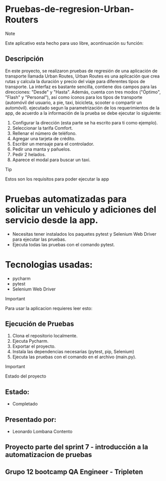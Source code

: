 # Pruebas-de-regresion-Urban-Routers
> [!NOTE]
> Este aplicativo esta hecho para uso libre, acontinuación su función:

## Descripción
En este proyecto, se realizaron pruebas de regresión de una aplicación de transporte llamada Urban Routes, Urban Routes es una aplicación que crea rutas y calcula la duración y precio del viaje para diferentes tipos de transporte. La interfaz es bastante sencilla, contiene dos campos para las direcciones: "Desde" y "Hasta". Además, cuenta con tres modos ("Óptimo", "Flash" y "Personal"), así como íconos para los tipos de transporte (automóvil del usuario, a pie, taxi, bicicleta, scooter o compartir un automóvil).
ejecutado segun la parametrización de los requerimientos de la app, de acuerdo a la información de la prueba se debe ejecutar lo siguiente:

1. Configurar la dirección (esta parte se ha escrito para ti como ejemplo).
2. Seleccionar la tarifa Comfort.
3. Rellenar el número de teléfono.
4. Agregar una tarjeta de crédito. 
5. Escribir un mensaje para el controlador.
6. Pedir una manta y pañuelos.
7. Pedir 2 helados.
8. Aparece el modal para buscar un taxi.


> [!TIP]
> Estos son los requisitos para poder ejecutar la app

# Pruebas automatizadas para solicitar un vehiculo y adiciones del servicio desde la app.
- Necesitas tener instalados los paquetes pytest y Selenium Web Driver para ejecutar las pruebas.
- Ejecuta todas las pruebas con el comando pytest.

# Tecnologias usadas:
- pycharm
- pytest
- Selenium Web Driver


> [!IMPORTANT]
> Para usar la aplicacion requieres leer esto:

## Ejecución de Pruebas 
1. Clona el repositorio localmente.
2. Ejecuta Pycharm.
3. Exportar el proyecto.
4. Instala las dependencias necesarias (pytest, pip, Selenium)
5. Ejecuta las pruebas con el comando en el archivo (main.py).


> [!IMPORTANT]
> Estado del proyecto

## Estado:
- Completado

## Presentado por:
- Leonardo Lombana Contento

## Proyecto parte del sprint 7 - introducción a la automatizacion de pruebas
## Grupo 12 bootcamp QA Engineer - Tripleten

